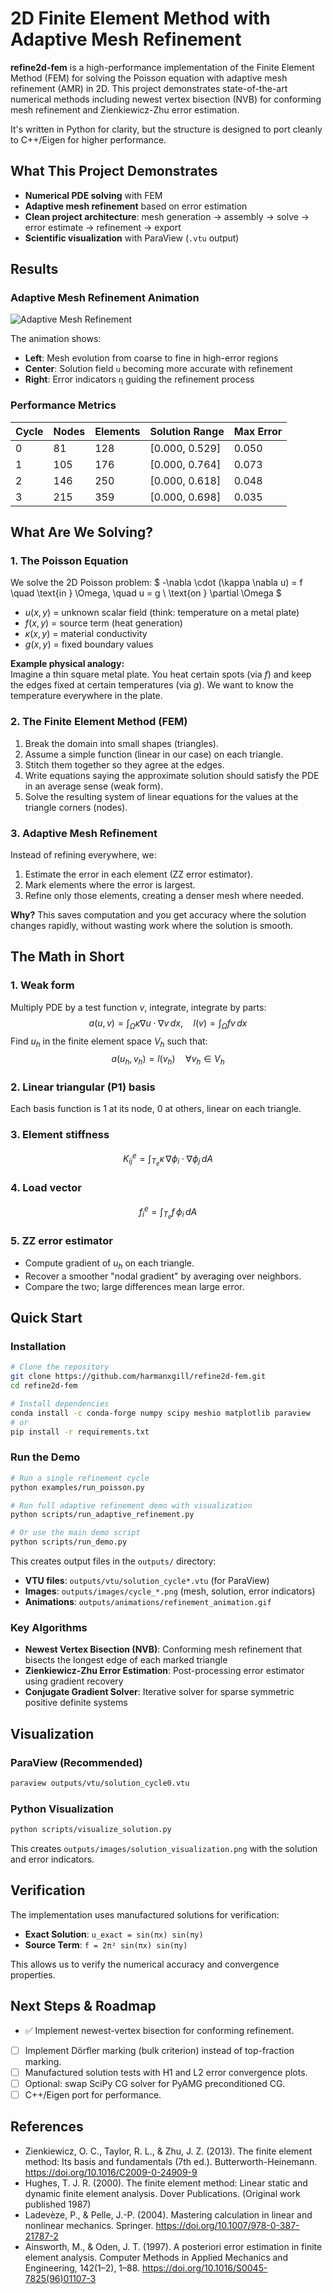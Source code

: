 # 2D Finite Element Method with Adaptive Mesh Refinement

**refine2d-fem** is a high-performance implementation of the Finite Element Method (FEM) for solving the Poisson equation with adaptive mesh refinement (AMR) in 2D. This project demonstrates state-of-the-art numerical methods including newest vertex bisection (NVB) for conforming mesh refinement and Zienkiewicz-Zhu error estimation.

It's written in Python for clarity, but the structure is designed to port cleanly to C++/Eigen for higher performance.

## What This Project Demonstrates
- **Numerical PDE solving** with FEM
- **Adaptive mesh refinement** based on error estimation
- **Clean project architecture**: mesh generation → assembly → solve → error estimate → refinement → export
- **Scientific visualization** with ParaView (`.vtu` output)

## Results

### Adaptive Mesh Refinement Animation

![Adaptive Mesh Refinement](outputs/animations/refinement_animation.gif)

The animation shows:
- **Left**: Mesh evolution from coarse to fine in high-error regions
- **Center**: Solution field `u` becoming more accurate with refinement
- **Right**: Error indicators `η` guiding the refinement process

### Performance Metrics

| Cycle | Nodes | Elements | Solution Range | Max Error |
|-------|-------|----------|----------------|-----------|
| 0     | 81    | 128      | [0.000, 0.529] | 0.050     |
| 1     | 105   | 176      | [0.000, 0.764] | 0.073     |
| 2     | 146   | 250      | [0.000, 0.618] | 0.048     |
| 3     | 215   | 359      | [0.000, 0.698] | 0.035     |

## What Are We Solving?

### 1. The Poisson Equation
We solve the 2D Poisson problem:
$
-\nabla \cdot (\kappa \nabla u) = f \quad \text{in } \Omega, \quad u = g \ \text{on } \partial \Omega
$
- $u(x,y)$ = unknown scalar field (think: temperature on a metal plate)
- $f(x,y)$ = source term (heat generation)
- $\kappa(x,y)$ = material conductivity
- $g(x,y)$ = fixed boundary values

**Example physical analogy:**  
Imagine a thin square metal plate. You heat certain spots (via $f$) and keep the edges fixed at certain temperatures (via $g$). We want to know the temperature everywhere in the plate.

### 2. The Finite Element Method (FEM)
1. Break the domain into small shapes (triangles).
2. Assume a simple function (linear in our case) on each triangle.
3. Stitch them together so they agree at the edges.
4. Write equations saying the approximate solution should satisfy the PDE in an average sense (weak form).
5. Solve the resulting system of linear equations for the values at the triangle corners (nodes).

### 3. Adaptive Mesh Refinement
Instead of refining everywhere, we:
1. Estimate the error in each element (ZZ error estimator).
2. Mark elements where the error is largest.
3. Refine only those elements, creating a denser mesh where needed.

**Why?** This saves computation and you get accuracy where the solution changes rapidly, without wasting work where the solution is smooth.

## The Math in Short

### 1. Weak form
Multiply PDE by a test function $v$, integrate, integrate by parts:
$$
a(u,v) = \int_{\Omega} \kappa \nabla u \cdot \nabla v \, dx, \quad
l(v) = \int_{\Omega} f v \, dx
$$
Find $u_h$ in the finite element space $V_h$ such that:
$$
a(u_h, v_h) = l(v_h) \quad \forall v_h \in V_h
$$

### 2. Linear triangular (P1) basis
Each basis function is 1 at its node, 0 at others, linear on each triangle.

### 3. Element stiffness
$$
K^e_{ij} = \int_{T_e} \kappa \, \nabla \phi_i \cdot \nabla \phi_j \, dA
$$

### 4. Load vector
$$
f^e_i = \int_{T_e} f \, \phi_i \, dA
$$

### 5. ZZ error estimator
- Compute gradient of $u_h$ on each triangle.
- Recover a smoother "nodal gradient" by averaging over neighbors.
- Compare the two; large differences mean large error.

## Quick Start

### Installation

```bash
# Clone the repository
git clone https://github.com/harmanxgill/refine2d-fem.git
cd refine2d-fem

# Install dependencies
conda install -c conda-forge numpy scipy meshio matplotlib paraview
# or
pip install -r requirements.txt
```

### Run the Demo

```bash
# Run a single refinement cycle
python examples/run_poisson.py

# Run full adaptive refinement demo with visualization
python scripts/run_adaptive_refinement.py

# Or use the main demo script
python scripts/run_demo.py
```

This creates output files in the `outputs/` directory:
- **VTU files**: `outputs/vtu/solution_cycle*.vtu` (for ParaView)
- **Images**: `outputs/images/cycle_*.png` (mesh, solution, error indicators)
- **Animations**: `outputs/animations/refinement_animation.gif`

### Key Algorithms

- **Newest Vertex Bisection (NVB)**: Conforming mesh refinement that bisects the longest edge of each marked triangle
- **Zienkiewicz-Zhu Error Estimation**: Post-processing error estimator using gradient recovery
- **Conjugate Gradient Solver**: Iterative solver for sparse symmetric positive definite systems

## Visualization

### ParaView (Recommended)
```bash
paraview outputs/vtu/solution_cycle0.vtu
```

### Python Visualization
```bash
python scripts/visualize_solution.py
```

This creates `outputs/images/solution_visualization.png` with the solution and error indicators.

## Verification

The implementation uses manufactured solutions for verification:
- **Exact Solution**: `u_exact = sin(πx) sin(πy)`
- **Source Term**: `f = 2π² sin(πx) sin(πy)`

This allows us to verify the numerical accuracy and convergence properties.

## Next Steps & Roadmap
- ✅ Implement newest-vertex bisection for conforming refinement.
- [ ] Implement Dörfler marking (bulk criterion) instead of top-fraction marking.
- [ ] Manufactured solution tests with H1 and L2 error convergence plots.
- [ ] Optional: swap SciPy CG solver for PyAMG preconditioned CG.
- [ ] C++/Eigen port for performance.

## References
- Zienkiewicz, O. C., Taylor, R. L., & Zhu, J. Z. (2013). The finite element method: Its basis and fundamentals (7th ed.). Butterworth-Heinemann. https://doi.org/10.1016/C2009-0-24909-9
- Hughes, T. J. R. (2000). The finite element method: Linear static and dynamic finite element analysis. Dover Publications. (Original work published 1987)
- Ladevèze, P., & Pelle, J.-P. (2004). Mastering calculation in linear and nonlinear mechanics. Springer. https://doi.org/10.1007/978-0-387-21787-2
- Ainsworth, M., & Oden, J. T. (1997). A posteriori error estimation in finite element analysis. Computer Methods in Applied Mechanics and Engineering, 142(1–2), 1–88. https://doi.org/10.1016/S0045-7825(96)01107-3
